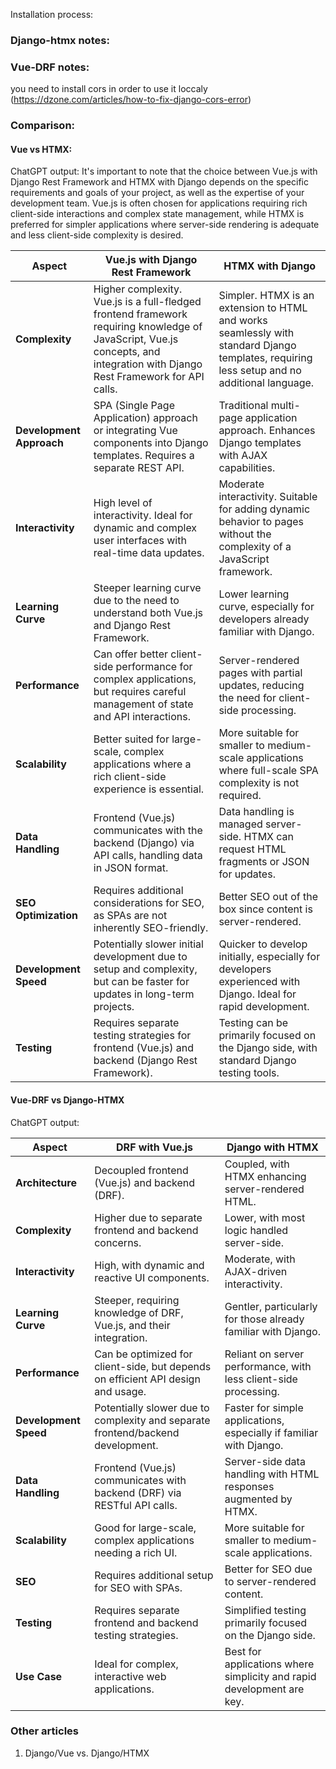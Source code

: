 Installation process:

### Django-htmx notes:

### Vue-DRF notes:

you need to install cors in order to use it loccaly (https://dzone.com/articles/how-to-fix-django-cors-error)

### Comparison:

#### Vue vs HTMX:
ChatGPT output:
It's important to note that the choice between Vue.js with Django Rest Framework and HTMX with Django depends on the
specific requirements and goals of your project, as well as the expertise of your development team. Vue.js is often
chosen for applications requiring rich client-side interactions and complex state management, while HTMX is preferred
for simpler applications where server-side rendering is adequate and less client-side complexity is desired.


| Aspect                         | Vue.js with Django Rest Framework                                  | HTMX with Django                                   |
|--------------------------------|--------------------------------------------------------------------|----------------------------------------------------|
| **Complexity**                 | Higher complexity. Vue.js is a full-fledged frontend framework requiring knowledge of JavaScript, Vue.js concepts, and integration with Django Rest Framework for API calls. | Simpler. HTMX is an extension to HTML and works seamlessly with standard Django templates, requiring less setup and no additional language. |
| **Development Approach**       | SPA (Single Page Application) approach or integrating Vue components into Django templates. Requires a separate REST API. | Traditional multi-page application approach. Enhances Django templates with AJAX capabilities. |
| **Interactivity**              | High level of interactivity. Ideal for dynamic and complex user interfaces with real-time data updates. | Moderate interactivity. Suitable for adding dynamic behavior to pages without the complexity of a JavaScript framework. |
| **Learning Curve**             | Steeper learning curve due to the need to understand both Vue.js and Django Rest Framework. | Lower learning curve, especially for developers already familiar with Django. |
| **Performance**                | Can offer better client-side performance for complex applications, but requires careful management of state and API interactions. | Server-rendered pages with partial updates, reducing the need for client-side processing. |
| **Scalability**                | Better suited for large-scale, complex applications where a rich client-side experience is essential. | More suitable for smaller to medium-scale applications where full-scale SPA complexity is not required. |
| **Data Handling**              | Frontend (Vue.js) communicates with the backend (Django) via API calls, handling data in JSON format. | Data handling is managed server-side. HTMX can request HTML fragments or JSON for updates. |
| **SEO Optimization**           | Requires additional considerations for SEO, as SPAs are not inherently SEO-friendly. | Better SEO out of the box since content is server-rendered. |
| **Development Speed**          | Potentially slower initial development due to setup and complexity, but can be faster for updates in long-term projects. | Quicker to develop initially, especially for developers experienced with Django. Ideal for rapid development. |
| **Testing**                    | Requires separate testing strategies for frontend (Vue.js) and backend (Django Rest Framework). | Testing can be primarily focused on the Django side, with standard Django testing tools. |

#### Vue-DRF vs Django-HTMX

ChatGPT output:

| Aspect                        | DRF with Vue.js                                       | Django with HTMX                                  |
|-------------------------------|------------------------------------------------------|---------------------------------------------------|
| **Architecture**              | Decoupled frontend (Vue.js) and backend (DRF).       | Coupled, with HTMX enhancing server-rendered HTML.|
| **Complexity**                | Higher due to separate frontend and backend concerns.| Lower, with most logic handled server-side.       |
| **Interactivity**             | High, with dynamic and reactive UI components.       | Moderate, with AJAX-driven interactivity.         |
| **Learning Curve**            | Steeper, requiring knowledge of DRF, Vue.js, and their integration. | Gentler, particularly for those already familiar with Django. |
| **Performance**               | Can be optimized for client-side, but depends on efficient API design and usage. | Reliant on server performance, with less client-side processing. |
| **Development Speed**         | Potentially slower due to complexity and separate frontend/backend development. | Faster for simple applications, especially if familiar with Django. |
| **Data Handling**             | Frontend (Vue.js) communicates with backend (DRF) via RESTful API calls. | Server-side data handling with HTML responses augmented by HTMX. |
| **Scalability**               | Good for large-scale, complex applications needing a rich UI. | More suitable for smaller to medium-scale applications. |
| **SEO**                       | Requires additional setup for SEO with SPAs.         | Better for SEO due to server-rendered content.    |
| **Testing**                   | Requires separate frontend and backend testing strategies. | Simplified testing primarily focused on the Django side. |
| **Use Case**                  | Ideal for complex, interactive web applications.     | Best for applications where simplicity and rapid development are key. |



### Other articles

1. Django/Vue vs. Django/HTMX